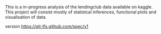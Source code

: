 This is a in-progress analysis of the lendingclub data available on kaggle. This project will consist mostly of statistcal inferences, functional plots and visualisation of data. 
 
 version https://git-lfs.github.com/spec/v1
 
